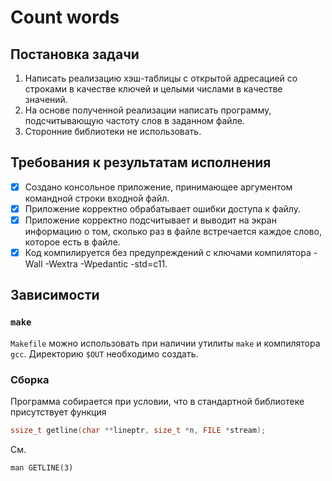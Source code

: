 # Count words
## Постановка задачи
1. Написать реализацию хэш-таблицы с открытой адресацией со строками в качестве ключей и целыми числами в качестве значений.
2. На основе полученной реализации написать программу, подсчитывающую частоту слов в заданном файле.
3. Сторонние библиотеки не использовать.

## Требования к результатам исполнения
- [X] Создано консольное приложение, принимающее аргументом командной строки входной файл.
- [X] Приложение корректно обрабатывает ошибки доступа к файлу.
- [X] Приложение корректно подсчитывает и выводит на экран информацию о том, сколько раз в файле встречается каждое слово, которое есть в файле.
- [X] Код компилируется без предупреждений с ключами компилятора -Wall -Wextra -Wpedantic -std=c11.

## Зависимости
### `make`
`Makefile` можно использовать при наличии утилиты `make` и компилятора `gcc`. Директорию `$OUT`  необходимо создать.

### Сборка
Программа собирается при условии, что в стандартной библиотеке присутствует функция
```C
ssize_t getline(char **lineptr, size_t *n, FILE *stream);
```
См.
```shell
man GETLINE(3)
```